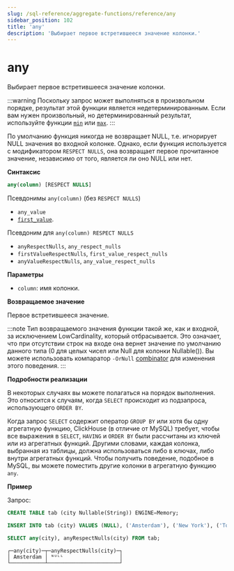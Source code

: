 ```yaml
---
slug: /sql-reference/aggregate-functions/reference/any
sidebar_position: 102
title: 'any'
description: 'Выбирает первое встретившееся значение колонки.'
---
```



# any

Выбирает первое встретившееся значение колонки.

:::warning
Поскольку запрос может выполняться в произвольном порядке, результат этой функции является недетерминированным. 
Если вам нужен произвольный, но детерминированный результат, используйте функции [`min`](../reference/min.md) или [`max`](../reference/max.md).
:::

По умолчанию функция никогда не возвращает NULL, т.е. игнорирует NULL значения во входной колонке. 
Однако, если функция используется с модификатором `RESPECT NULLS`, она возвращает первое прочитанное значение, независимо от того, является ли оно NULL или нет.

**Синтаксис**

```sql
any(column) [RESPECT NULLS]
```

Псевдонимы `any(column)` (без `RESPECT NULLS`)
- `any_value`
- [`first_value`](../reference/first_value.md).

Псевдоним для `any(column) RESPECT NULLS`
- `anyRespectNulls`, `any_respect_nulls`
- `firstValueRespectNulls`, `first_value_respect_nulls`
- `anyValueRespectNulls`, `any_value_respect_nulls`

**Параметры**
- `column`: имя колонки.

**Возвращаемое значение**

Первое встретившееся значение.

:::note
Тип возвращаемого значения функции такой же, как и входной, за исключением LowCardinality, который отбрасывается. 
Это означает, что при отсутствии строк на входе она вернет значение по умолчанию данного типа (0 для целых чисел или Null для колонки Nullable()).
Вы можете использовать компаратор `-OrNull` [combinator](../../../sql-reference/aggregate-functions/combinators.md) для изменения этого поведения.
:::

**Подробности реализации**

В некоторых случаях вы можете полагаться на порядок выполнения. 
Это относится к случаям, когда `SELECT` происходит из подзапроса, использующего `ORDER BY`.

Когда запрос `SELECT` содержит оператор `GROUP BY` или хотя бы одну агрегатную функцию, ClickHouse (в отличие от MySQL) требует, чтобы все выражения в `SELECT`, `HAVING` и `ORDER BY` были рассчитаны из ключей или из агрегатных функций. 
Другими словами, каждая колонка, выбранная из таблицы, должна использоваться либо в ключах, либо внутри агрегатных функций. 
Чтобы получить поведение, подобное в MySQL, вы можете поместить другие колонки в агрегатную функцию `any`.

**Пример**

Запрос:

```sql
CREATE TABLE tab (city Nullable(String)) ENGINE=Memory;

INSERT INTO tab (city) VALUES (NULL), ('Amsterdam'), ('New York'), ('Tokyo'), ('Valencia'), (NULL);

SELECT any(city), anyRespectNulls(city) FROM tab;
```

```response
┌─any(city)─┬─anyRespectNulls(city)─┐
│ Amsterdam │ ᴺᵁᴸᴸ                  │
└───────────┴───────────────────────┘
```
